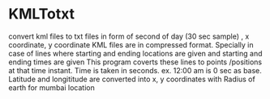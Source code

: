 # KMLTotxt
convert kml files to txt files in form of second of day (30 sec sample) , x coordinate, y coordinate
KML files are in compressed format. Specially in case of lines where starting and ending locations are given and starting and ending times are given
This program coverts these lines to points /positions at that time instant.
Time is taken in seconds. ex. 12:00 am is 0 sec as base.
Latitude and longititude are converted into x, y coordinates with Radius of earth for mumbai location
